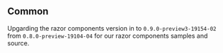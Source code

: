## Common

Upgarding the razor components version in to `0.9.0-preview3-19154-02` from `0.8.0-preview-19104-04` for our razor components samples and source.
